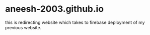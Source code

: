 # aneesh-2003.github.io
this is redirecting website which takes to firebase deployment of my previous website.
